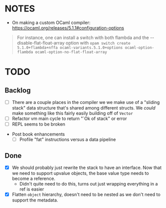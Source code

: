 # NOTES

- On making a custom OCaml compiler: https://ocaml.org/releases/5.1.1#configuration-options
> For instance, one can install a switch with both flambda and the --disable-flat-float-array option with
> `opam switch create 5.1.0+flambda+nffa ocaml-variants.5.1.0+options ocaml-option-flambda ocaml-option-no-flat-float-array`

# TODO

## Backlog

- [ ] There are a couple places in the compiler we we make use of a "sliding stack" data structure that's shared among different structs. We _could_ make something like this fairly easily building off of `Vector`
- [ ] Refactor vm main cycle to return "`Ok of stack" or error
- [ ] REPL seems to be broken
- Post book enhancements
  - [ ] Profile "fat" instructions versus a data pipeline

## Done
- [x] We should probably just rewrite the stack to have an interface. Now that we need to support upvalue objects, the base value type needs to become a reference.
  - Didn't quite need to do this, turns out just wrapping everything in a ref is easier
- [x] Flatten `object` hierarchy, doesn't need to be nested as we don't need to support the metadata.
